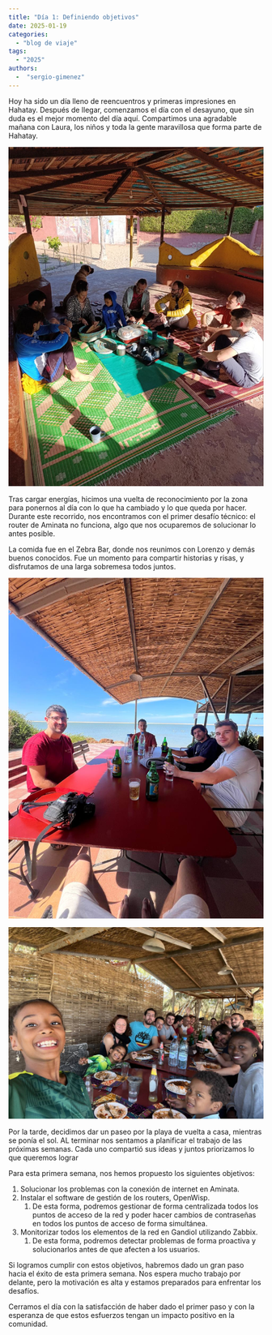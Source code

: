 ```yaml
---
title: "Día 1: Definiendo objetivos"
date: 2025-01-19
categories: 
  - "blog de viaje"
tags:
  - "2025"
authors:
  -  "sergio-gimenez"
---
```

Hoy ha sido un día lleno de reencuentros y primeras impresiones en Hahatay. Después de llegar, comenzamos el día con el desayuno, que sin duda es el mejor momento del día aquí. Compartimos una agradable mañana con Laura, los niños y toda la gente maravillosa que forma parte de Hahatay.

![desayuno](images/desayuno.jpg "Desayuno en Hahatay")

Tras cargar energías, hicimos una vuelta de reconocimiento por la zona para ponernos al día con lo que ha cambiado y lo que queda por hacer. Durante este recorrido, nos encontramos con el primer desafío técnico: el router de Aminata no funciona, algo que nos ocuparemos de solucionar lo antes posible.

La comida fue en el Zebra Bar, donde nos reunimos con Lorenzo y demás buenos conocidos. Fue un momento para compartir historias y risas, y disfrutamos de una larga sobremesa todos juntos.

![vermut_zebra](images/vermut_zebra.jpg "Vermut en el Zebra Bar")

![primera_comida](images/primera_comida.jpg "Primera comida en el Zebra Bar")

Por la tarde, decidimos dar un paseo por la playa de vuelta a casa,  mientras se ponía el sol. AL terminar nos sentamos a  planificar el trabajo de las próximas semanas. Cada uno compartió sus ideas y juntos priorizamos lo que queremos lograr

Para esta primera semana, nos hemos propuesto los siguientes objetivos:

1. Solucionar los problemas con la conexión de internet en Aminata.
2. Instalar el software de gestión de los routers, OpenWisp.
   1. De esta forma, podremos gestionar de forma centralizada todos los puntos de acceso de la red y poder hacer cambios de contraseñas en todos los puntos de acceso de forma simultánea.
3. Monitorizar todos los elementos de la red en Gandiol utilizando Zabbix.
   1. De esta forma, podremos detectar problemas de forma proactiva y solucionarlos antes de que afecten a los usuarios.

Si logramos cumplir con estos objetivos, habremos dado un gran paso hacia el éxito de esta primera semana. Nos espera mucho trabajo por delante, pero la motivación es alta y estamos preparados para enfrentar los desafíos.

Cerramos el día con la satisfacción de haber dado el primer paso y con la esperanza de que estos esfuerzos tengan un impacto positivo en la comunidad. 

